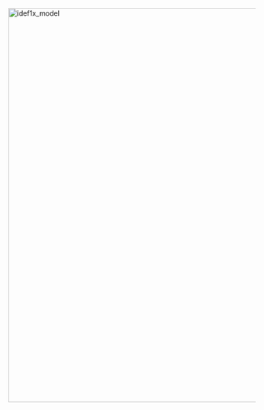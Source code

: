 <img width="881" height="803" alt="idef1x_model" src="https://github.com/user-attachments/assets/2c1e6ae7-5768-47c0-8540-74ea8c7f47a5" />
